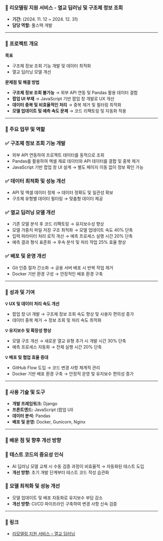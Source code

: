 ### 📌 리모델링 지원 서비스 - **열교 딥러닝 및 구조체 정보 조회**

- **기간:** (2024. 11. 12 ~ 2024. 12. 31)
- **담당 역할:** 풀스택 개발

---

### **📌 프로젝트 개요**

**목표**

- 구조체 정보 조회 기능 개발 및 데이터 최적화
- 열교 딥러닝 모델 개선

**문제점 및 해결 방법**

- **구조체 정보 조회 불가능** → 외부 API 연동 및 Pandas 활용 데이터 결합
- **팝업 UI 부재** → JavaScript 기반 팝업 창 개발로 UX 개선
- **데이터 중복 및 비효율적인 처리** → 중복 제거 및 필터링 최적화
- **모델 업데이트 및 예측 속도 문제** → 코드 리팩토링 및 자동화 적용

---

### **📌 주요 업무 및 역할**

### ✅ **구조체 정보 조회 기능 개발**

- 외부 API 연동하여 프로젝트 데이터를 동적으로 조회
- Pandas를 활용하여 엑셀 재료 데이터와 API 데이터를 결합 및 중복 제거
- JavaScript 기반 팝업 창 UI 설계 → 별도 페이지 이동 없이 정보 확인 가능

### ✅ **데이터 최적화 및 성능 개선**

- API 및 엑셀 데이터 정제 → 데이터 정확도 및 일관성 확보
- 구조체 유형별 데이터 필터링 → 맞춤형 데이터 제공

### ✅ **열교 딥러닝 모델 개선**

- 기존 모델 분석 후 코드 리팩토링 → 유지보수성 향상
- 모델 가중치 파일 저장 구조 최적화 → 모델 업데이트 속도 40% 단축
- 입력 파라미터 처리 로직 개선 → 예측 프로세스 실행 시간 20% 단축
- 예측 결과 형식 표준화 → 후속 분석 및 처리 작업 25% 효율 향상

### ✅ **배포 및 운영 개선**

- Git 인증 절차 간소화 → 공용 서버 배포 시 반복 작업 제거
- Docker 기반 환경 구성 → 안정적인 배포 환경 구축

---

### **📌 성과 및 기여**

**💡 UX 및 데이터 처리 속도 개선**

- 팝업 창 UI 개발 → 구조체 정보 조회 속도 향상 및 사용자 편의성 증가
- 데이터 중복 제거 → 정보 조회 및 처리 속도 최적화

**💡 유지보수 및 확장성 향상**

- 모델 구조 개선 → 새로운 열교 유형 추가 시 개발 시간 30% 단축
- 예측 프로세스 자동화 → 전체 실행 시간 20% 단축

**💡 배포 및 협업 효율 증대**

- GitHub Flow 도입 → 코드 변경 사항 체계적 관리
- Docker 기반 배포 환경 구축 → 안정적 운영 및 유지보수 편의성 증가

---

### **📌 사용 기술 및 도구**

- **개발 프레임워크:** Django
- **프론트엔드:** JavaScript (팝업 UI)
- **데이터 분석:** Pandas
- **배포 및 운영:** Docker, Gunicorn, Nginx

---

### **📌 배운 점 및 향후 개선 방향**

### 🚨 **테스트 코드의 중요성 인식**

- AI 딥러닝 모델 교체 시 수동 검증 과정이 비효율적 → 자동화된 테스트 도입
- **개선 방향:** 초기 개발 단계부터 테스트 코드 작성 습관화

### 🚀 **모델 최적화 및 성능 개선**

- 모델 업데이트 및 배포 자동화로 유지보수 부담 감소
- **개선 방향:** CI/CD 파이프라인 구축하여 변경 사항 신속 검증

---

### **📌 링크**
- [리모델링 지원 서비스 – 열교 딥러닝](http://www.berts-platform.co.kr/)